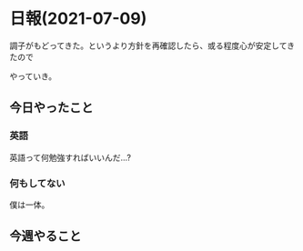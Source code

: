# 日報(2021-07-09)

調子がもどってきた。というより方針を再確認したら、或る程度心が安定してきたので

やっていき。

## 今日やったこと

### 英語

英語って何勉強すればいいんだ...?

### 何もしてない

僕は一体。

## 今週やること
